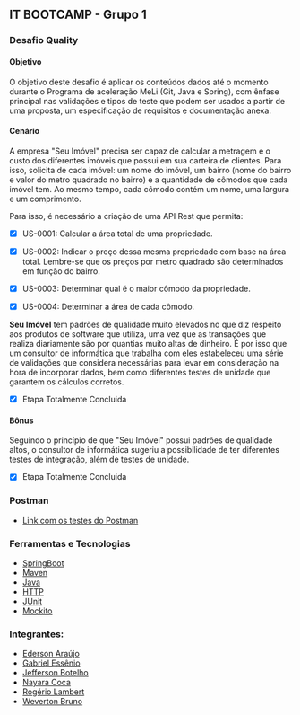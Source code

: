 ## IT BOOTCAMP - Grupo 1

### Desafio Quality


#### Objetivo
O objetivo deste desafio é aplicar os conteúdos dados até o momento durante o
Programa de aceleração MeLi (Git, Java e Spring), com ênfase principal nas validações e
tipos de teste que podem ser usados a partir de uma proposta, um especificação de
requisitos e documentação anexa.

#### Cenário

A empresa "Seu Imóvel" precisa ser capaz de calcular a metragem e o custo dos
diferentes imóveis que possui em sua carteira de clientes.
Para isso, solicita de cada imóvel: um nome do imóvel, um bairro (nome do bairro e
valor do metro quadrado no bairro) e a quantidade de cômodos que cada imóvel tem.
Ao mesmo tempo, cada cômodo contém um nome, uma largura e um comprimento.

Para isso, é necessário a criação de uma API Rest que permita:

- [x] US-0001: Calcular a área total de uma propriedade.
- [x] US-0002: Indicar o preço dessa mesma propriedade com base na área total.
Lembre-se que os preços por metro quadrado são determinados em função do bairro.
- [x] US-0003: Determinar qual é o maior cômodo da propriedade.
- [x] US-0004: Determinar a área de cada cômodo.


**Seu Imóvel** tem padrões de qualidade muito elevados no que diz respeito aos
produtos de software que utiliza, uma vez que as transações que realiza diariamente
são por quantias muito altas de dinheiro. É por isso que um consultor de informática
que trabalha com eles estabeleceu uma série de validações que considera necessárias
para levar em consideração na hora de incorporar dados, bem como diferentes testes
de unidade que garantem os cálculos corretos.

- [x] Etapa Totalmente Concluida

#### Bônus

Seguindo o princípio de que "Seu Imóvel" possui padrões de qualidade altos, o
consultor de informática sugeriu a possibilidade de ter diferentes testes de integração,
além de testes de unidade.

- [x] Etapa Totalmente Concluida

### Postman
- [Link com os testes do Postman](https://github.com/jeffbotelho/desafio_quality/blob/develop/Desafio_Quality.postman_collection.json)

### Ferramentas e Tecnologias
- [SpringBoot](https://spring.io/projects/spring-boot)
- [Maven](https://maven.apache.org/guides/)
- [Java](https://docs.oracle.com/en/java/)
- [HTTP](https://devdocs.io/http/)
- [JUnit](https://junit.org/junit5/docs/5.0.0/api/overview-summary.html)
- [Mockito](https://site.mockito.org/)


### Integrantes:
- [Ederson Araújo](https://github.com/edersonrodara)
- [Gabriel Essênio](https://github.com/GabrielEssenio)
- [Jefferson Botelho](https://github.com/jeffbotelho)
- [Nayara Coca](https://github.com/Naycoca)
- [Rogério Lambert](https://github.com/rogerio-lambert)
- [Weverton Bruno](https://github.com/wevertonbruno)
